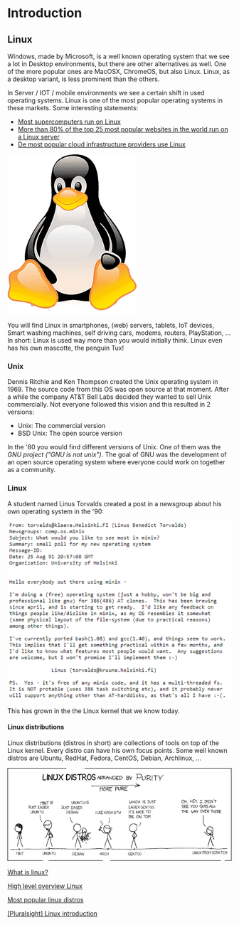 # Introduction

## Linux
Windows, made by Microsoft, is a well known operating system that we see a lot in Desktop environments, but there are other alternatives as well. One of the more popular ones are MacOSX, ChromeOS, but also Linux. Linux, as a desktop variant, is less prominent than the others.

In Server / IOT / mobile environments we see a certain shift in used operating systems. Linux is one of the most popular operating systems in these markets. Some interesting statements:
* [Most supercomputers run on Linux](https://itsfoss.com/linux-runs-top-supercomputers/)
* [More than 80% of the top 25 most popular websites in the world run on a Linux server](https://www.alexa.com/topsites)
* [De most popular cloud infrastructure providers use Linux](https://www.linuxfoundation.org/blog/how-amazon-web-services-uses-linux-and-open-source/)

![tux right](../images/tux.png)

You will find Linux in smartphones, (web) servers, tablets, IoT devices, Smart washing machines, self driving cars, modems, routers, PlayStation, ... In short: Linux is used way more than you would initially think. Linux even has his own mascotte, the penguin Tux!

### Unix
Dennis Ritchie and Ken Thompson created the Unix operating system in 1969. The source code from this OS was open source at that moment. After a while the company AT&T Bell Labs decided they wanted to sell Unix commercially. Not everyone followed this vision and this resulted in 2 versions:
* Unix: The commercial version
* BSD Unix: The open source version

In the '80 you would find different versions of Unix. One of them was the _GNU project ("GNU is not unix")_. The goal of GNU was the development of an open source operating system where everyone could work on together as a community.

### Linux
A student named Linus Torvalds created a post in a newsgroup about his own operating system in the '90:

![linux](../images/01/linus.PNG)

This has grown in the the Linux kernel that we know today.

#### Linux distributions
Linux distributions (distros in short) are collections of tools on top of the Linux kernel. Every distro can have his own focus points. Some well known distros are Ubuntu, RedHat, Fedora, CentOS, Debian, Archlinux, ...

![distros](../images/01/distros.png)


<i class="fa-solid fa-film"></i>  [What is linux?](https://www.youtube.com/watch?v=zA3vmx0GaO8)

<i class="fa-solid fa-earth-europe"></i> [High level overview Linux](https://www.linux.com/what-is-linux/)

<i class="fa-solid fa-earth-europe"></i> [Most popular linux distros](https://distrowatch.com/dwres.php?resource=popularity)

<i class="fa-solid fa-film"></i> [[Pluralsight] Linux introduction](https://app.pluralsight.com/course-player?clipId=f23dd1fa-7766-49d0-9b6d-6530142b38c6)

